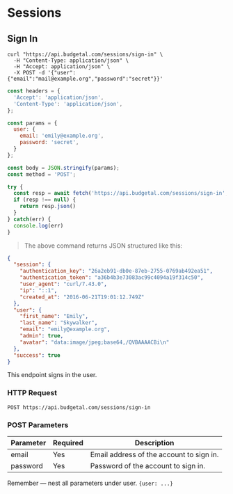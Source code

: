 # Sessions

## Sign In

```shell
curl "https://api.budgetal.com/sessions/sign-in" \
  -H "Content-Type: application/json" \
  -H "Accept: application/json" \
  -X POST -d '{"user": {"email":"mail@example.org","password":"secret"}}'
```

```javascript
const headers = {
  'Accept': 'application/json',
  'Content-Type': 'application/json',
};

const params = {
  user: {
    email: 'emily@example.org',
    password: 'secret',
  }
};

const body = JSON.stringify(params);
const method = 'POST';

try {
  const resp = await fetch('https://api.budgetal.com/sessions/sign-in', {method, headers, body})
  if (resp !== null) {
    return resp.json()
  }
} catch(err) {
  console.log(err)
}
```

> The above command returns JSON structured like this:

```json
{
  "session": {
    "authentication_key": "26a2eb91-db0e-87eb-2755-0769ab492ea51",
    "authentication_token": "a36b4b3e73083ac99c4094a19f314c50",
    "user_agent": "curl/7.43.0",
    "ip": "::1",
    "created_at": "2016-06-21T19:01:12.749Z"
  },
  "user": {
    "first_name": "Emily",
    "last_name": "Skywalker",
    "email": "emily@example.org",
    "admin": true,
    "avatar": "data:image/jpeg;base64,/QVBAAAACBi\n"
  },
  "success": true
}
```

This endpoint signs in the user.

### HTTP Request

`POST https://api.budgetal.com/sessions/sign-in`

### POST Parameters

Parameter | Required | Description
--------- | ------- | -----------
email | Yes | Email address of the account to sign in.
password | Yes | Password of the account to sign in.

<aside class="success">
Remember — nest all parameters under user. <code>{user: ...}</code>
</aside>

